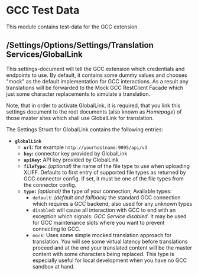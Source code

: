 # GCC Test Data

This module contains test-data for the GCC extension.

## /Settings/Options/Settings/Translation Services/GlobalLink

This settings-document will tell the GCC extension which credentials
and endpoints to use. By default, it contains some dummy values and
chooses "mock" as the default implementation for GCC interactions.
As a result any translations will be forwarded to the Mock GCC RestClient
Facade which just some character replacements to simulate a translation.

Note, that in order to activate GlobalLink, it is required, that you link
this settings document to the root documents (also known as _Homepage_) of
those master sites which shall use GlobalLink for translation.

The Settings Struct for GlobalLink contains the following entries:

* **`globalLink`**
    * **`url`:** for example `http://yourhostname:9095/api/v3`
    * **`key`:** connector key provided by GlobalLink
    * **`apiKey`:** API key provided by GlobalLink
    * **`fileType`:** _(optional)_ the name of the file type to use when uploading XLIFF. Defaults to first entry of supported file types as returned by GCC connector config. If set, it must be one of the file types from the connector config.
    * **`type`:** _(optional)_ the type of your connection; Available types:
        * `default`: _(default and fallback)_ the standard GCC connection which
            requires a GCC backend; also used for any unknown types
        * `disabled`: will cause all interaction with GCC to end with an
            exception which signals: _GCC Service disabled._ It may be used
            for GCC maintenance slots where you want to prevent connecting
            to GCC.
        * `mock`: Uses some simple mocked translation approach for translation.
            You will see some virtual latency before translations proceed and
            at the end your translated content will be the master content with
            some characters being replaced. This type is especially useful for
            local development when you have no GCC sandbox at hand.   
